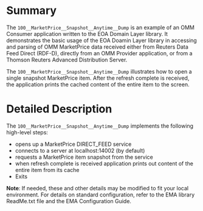 Summary
=======


The `100__MarketPrice__Snapshot__Anytime__Dump` is an example of an OMM Consumer
application written to the EOA Domain Layer library. It demonstrates the basic usage
of the EOA Doamin Layer library in accessing and parsing of OMM MarketPrice data
received either from Reuters Data Feed Direct (RDF-D), directly from an OMM Provider
application, or from a Thomson Reuters Advanced Distribution Server.

The `100__MarketPrice__Snapshot__Anytime__Dump` illustrates how to open a single
snapshot MarketPrice item. After the refresh complete is received, the application
prints the cached content of the entire item to the screen.

Detailed Description
====================

The `100__MarketPrice__Snapshot__Anytime__Dump` implements the following high-level
steps:

+ opens up a MarketPrice DIRECT_FEED service
+ connects to a server at localhost:14002 (by default)
+ requests a MarketPrice item snapshot from the service
+ when refresh complete is received application prints out content of the entire item from its cache
+ Exits

**Note**: If needed, these and other details may be modified to fit your local environment. For details on standard configuration, refer to the EMA library ReadMe.txt file and the EMA Configuration Guide.
